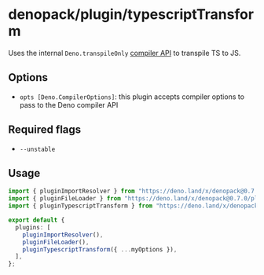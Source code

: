 # denopack/plugin/typescriptTransform

Uses the internal `Deno.transpileOnly` [compiler API](https://deno.land/manual/runtime/compiler_apis) to transpile TS to JS.

## Options

- `opts [Deno.CompilerOptions]`: this plugin accepts compiler options to pass to the Deno compiler API

## Required flags

- `--unstable`

## Usage

```ts
import { pluginImportResolver } from "https://deno.land/x/denopack@0.7.0/plugin/importResolver/mod.ts";
import { pluginFileLoader } from "https://deno.land/x/denopack@0.7.0/plugin/fileLoader/mod.ts";
import { pluginTypescriptTransform } from "https://deno.land/x/denopack@0.7.0/plugin/typescriptTransform/mod.ts";

export default {
  plugins: [
    pluginImportResolver(),
    pluginFileLoader(),
    pluginTypescriptTransform({ ...myOptions }),
  ],
};
```
